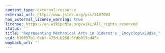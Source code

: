 ```yaml
---
content_type: external-resource
external_url: http://www.jstor.org/pss/3107003
has_external_license_warning: true
license: https://en.wikipedia.org/wiki/All_rights_reserved
status: ''
title: "Representing Mechanical Arts in Diderot's _Encyclop\xE9die_"
uid: 610057b1-6cbf-475d-b960-5fdb015cd45e
wayback_url: ''
---
```

